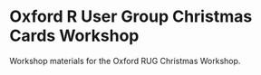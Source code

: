 # Oxford R User Group Christmas Cards Workshop

Workshop materials for the Oxford RUG Christmas Workshop.
